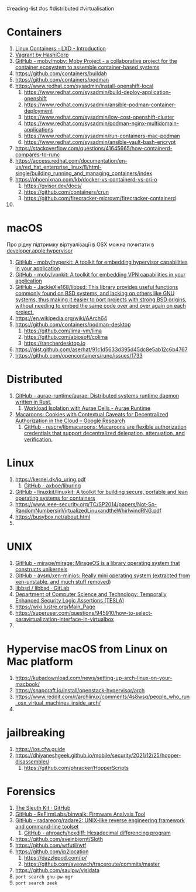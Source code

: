 #reading-list #os #distributed #virtualisation

# Containers
1. [Linux Containers - LXD - Introduction](https://linuxcontainers.org/lxd/introduction/)
2. [Vagrant by HashiCorp](https://www.vagrantup.com/)
3. [GitHub - moby/moby: Moby Project - a collaborative project for the container ecosystem to assemble container-based systems](https://github.com/moby/moby)
4. https://github.com/containers/buildah
5. https://github.com/containers/podman
6. https://www.redhat.com/sysadmin/install-openshift-local
    1. https://www.redhat.com/sysadmin/build-deploy-application-openshift
    2. https://www.redhat.com/sysadmin/ansible-podman-container-deployment
    3. https://www.redhat.com/sysadmin/low-cost-openshift-cluster
    4. https://www.redhat.com/sysadmin/podman-nginx-multidomain-applications
    5. https://www.redhat.com/sysadmin/run-containers-mac-podman
    6. https://www.redhat.com/sysadmin/ansible-vault-bash-encrypt
7. https://stackoverflow.com/questions/41645665/how-containerd-compares-to-runc
8. https://access.redhat.com/documentation/en-us/red_hat_enterprise_linux/8/html-single/building_running_and_managing_containers/index
9. https://phoenixnap.com/kb/docker-vs-containerd-vs-cri-o
    1. https://gvisor.dev/docs/
    2. https://github.com/containers/crun
    3. https://github.com/firecracker-microvm/firecracker-containerd
10. 

# macOS
Про рідну підтримку віртуалізації в OSX можна почитати  в [developer.apple:hypervisor]
1. [GitHub - moby/hyperkit: A toolkit for embedding hypervisor capabilities in your application](https://github.com/moby/hyperkit)
2. [GitHub - moby/vpnkit: A toolkit for embedding VPN capabilities in your application](https://github.com/moby/vpnkit)
3. [GitHub - JackieXie168/libbsd: This library provides useful functions commonly found on BSD systems, and lacking on others like GNU systems, thus making it easier to port projects with strong BSD origins, without needing to embed the same code over and over again on each project.](https://github.com/JackieXie168/libbsd)
4. https://en.wikipedia.org/wiki/AArch64
5. https://github.com/containers/podman-desktop
    1. https://github.com/lima-vm/lima
    2. https://github.com/abiosoft/colima
    3. https://rancherdesktop.io
6. https://gist.github.com/aserhat/91c1d5633d395d45dc8e5ab12c6b4767
7. https://github.com/opencontainers/runc/issues/1733

# Distributed
1. [GitHub - aurae-runtime/aurae: Distributed systems runtime daemon written in Rust.](https://github.com/aurae-runtime/aurae)
	1. [Workload Isolation with Aurae Cells - Aurae Runtime](https://aurae.io/blog/2022-10-24-aurae-cells/#IntroducingAuraeCells)
2. [Macaroons: Cookies with Contextual Caveats for Decentralized Authorization in the Cloud – Google Research](https://research.google/pubs/pub41892/)
    1. [GitHub - rescrv/libmacaroons: Macaroons are flexible authorization credentials that support decentralized delegation, attenuation, and verification.](https://github.com/rescrv/libmacaroons)

# Linux
1. https://kernel.dk/io_uring.pdf
    1. [GitHub - axboe/liburing](https://github.com/axboe/liburing)
2. [GitHub - linuxkit/linuxkit: A toolkit for building secure, portable and lean operating systems for containers](https://github.com/linuxkit/linuxkit)
3. https://www.ieee-security.org/TC/SP2014/papers/Not-So-RandomNumbersinVirtualizedLinuxandtheWhirlwindRNG.pdf
4. https://busybox.net/about.html
5. 

# UNIX
1. [GitHub - mirage/mirage: MirageOS is a library operating system that constructs unikernels](https://github.com/mirage/mirage)
2. [GitHub - avsm/xen-minios: Really mini operating system (extracted from xen-unstable, and much stuff removed)](https://github.com/avsm/xen-minios)
3. [libbsd / libbsd · GitLab](https://gitlab.freedesktop.org/libbsd/libbsd)
4. [Department of Computer Science and Technology: Temporally Enhanced Security Logic Assertions (TESLA)](https://www.cl.cam.ac.uk/research/security/ctsrd/tesla/)
5. https://wiki.lustre.org/Main_Page
6. https://superuser.com/questions/945910/how-to-select-paravirtualization-interface-in-virtualbox
7. 

# Hypervise macOS from Linux on Mac platform
1. https://kubadownload.com/news/setting-up-arch-linux-on-your-macbook/
2. https://snapcraft.io/install/openstack-hypervisor/arch
3. https://www.reddit.com/r/archlinux/comments/4s8wsq/people_who_run_osx_virtual_machines_inside_arch/
4. 

# jailbreaking
1. https://ios.cfw.guide
2. https://dhiyaneshgeek.github.io/mobile/security/2021/12/25/hopper-disassembler/
    1. https://github.com/phracker/HopperScripts

# Forensics
1. [The Sleuth Kit · GitHub](https://github.com/sleuthkit)
2. [GitHub - ReFirmLabs/binwalk: Firmware Analysis Tool](https://github.com/ReFirmLabs/binwalk)
3. [GitHub - radareorg/radare2: UNIX-like reverse engineering framework and command-line toolset](https://github.com/radareorg/radare2)
    1. [GitHub - ahroach/hexdiff: Hexadecimal differencing program](https://github.com/ahroach/hexdiff)
4. https://github.com/sveinbjornt/Sloth
5. https://github.com/wtfutil/wtf
6. https://github.com/ip2location
    1. https://dazzlepod.com/ip/
    2. https://github.com/ayeowch/traceroute/commits/master
7. https://github.com/saulpw/visidata
8. `port search gnu-pw-mgr`
9. `port search zeek`

[developer.apple:hypervisor]: https://developer.apple.com/documentation/hypervisor